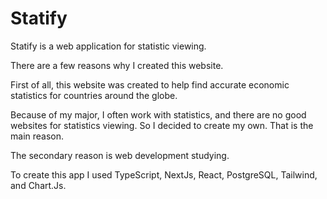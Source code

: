 # Statify

Statify is a web application for statistic viewing.

There are a few reasons why I created this website.

First of all, this website was created to help find accurate economic statistics for countries around the globe.

Because of my major, I often work with statistics, and there are no good websites for statistics viewing. So I decided to create my own. That is the main reason.

The secondary reason is web development studying.

To create this app I used TypeScript, NextJs, React, PostgreSQL, Tailwind, and Chart.Js.
